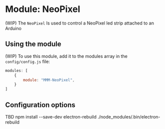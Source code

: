 # Module: NeoPixel
(WIP)
The `NeoPixel` Is used to control a NeoPixel led strip attached to an Arduino
## Using the module
(WIP)
To use this module, add it to the modules array in the `config/config.js` file:
````javascript
modules: [
	{
		module: "MMM-NeoPixel",
	}
]
````

## Configuration options
TBD
npm install --save-dev electron-rebuild
./node_modules/.bin/electron-rebuild
